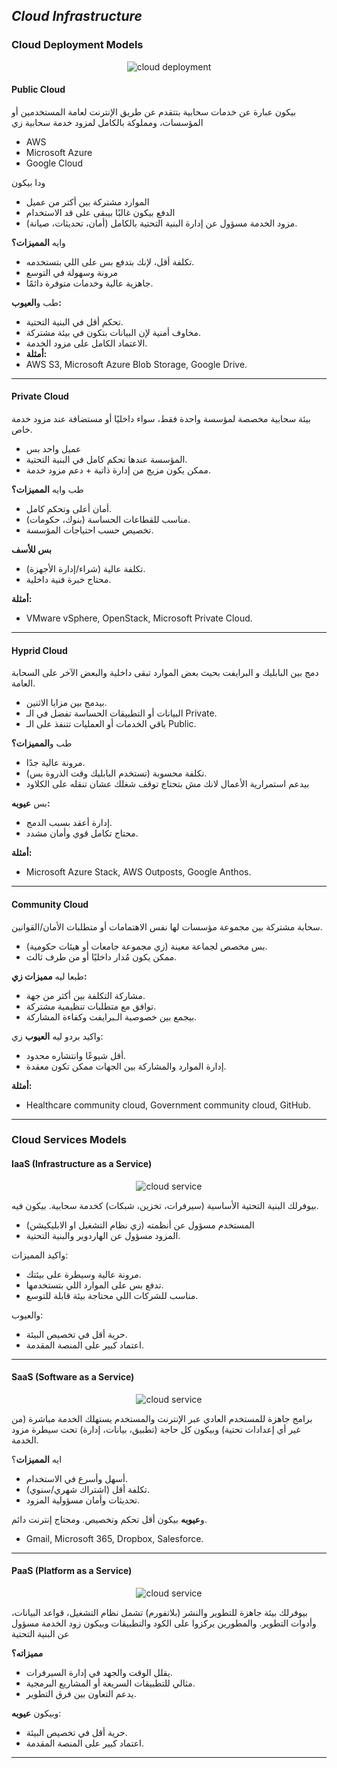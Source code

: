 ## ***Cloud Infrastructure***
### **Cloud Deployment Models**

<p align ="center">
    <img src= "/network_security/photo/cloud_deployment_model.svg" alt = "cloud deployment"
</p>

#### Public Cloud 

بيكون عبارة عن خدمات سحابية بتتقدم عن طريق الإنترنت لعامة المستخدمين أو المؤسسات، ومملوكة بالكامل لمزود خدمة سحابية زي 
- AWS
- Microsoft Azure
- Google Cloud

ودا بيكون
    
- الموارد مشتركة بين أكتر من عميل
- الدفع بيكون غالبًا بيبقى على قد الاستخدام
- مزود الخدمة مسؤول عن إدارة البنية التحتية بالكامل (أمان، تحديثات، صيانة).
    
وايه **المميزات؟**

- تكلفة أقل، لإنك بتدفع بس على اللي بتستخدمه.
- مرونة وسهولة في التوسع
- جاهزية عالية وخدمات متوفرة دائمًا.

طب و**العيوب:**
    
- تحكم أقل في البنية التحتية.
- مخاوف أمنية لإن البيانات بتكون في بيئة مشتركة.
- الاعتماد الكامل على مزود الخدمة.    
- **أمثلة:**
- AWS S3, Microsoft Azure Blob Storage, Google Drive.

----
#### Private Cloud

بيئة سحابية مخصصة لمؤسسة واحدة فقط، سواء داخليًا أو مستضافة عند مزود خدمة خاص.

- عميل واحد بس
- المؤسسة عندها تحكم كامل في البنية التحتية.     
- ممكن يكون مزيج من إدارة ذاتية + دعم مزود خدمة.
        
طب وايه **المميزات؟**

- أمان أعلى وتحكم كامل.
- مناسب للقطاعات الحساسة (بنوك، حكومات).
- تخصيص حسب احتياجات المؤسسة.

**بس للأسف**

- تكلفة عالية (شراء/إدارة الأجهزة).
- محتاج خبرة فنية داخلية.

**أمثلة:**
- VMware vSphere, OpenStack, Microsoft Private Cloud.

---
#### Hyprid Cloud

 دمج بين البابليك و البرايفت بحيث بعض الموارد تبقى داخلية والبعض الآخر على السحابة العامة.
    
- بيدمج بين مزايا الاثنين.
- البيانات أو التطبيقات الحساسة تفضل في الـ Private.
- باقي الخدمات أو العمليات تتنفذ على الـ Public.
        
 طب و**المميزات؟**
    
- مرونة عالية جدًا.
- تكلفة محسوبة (تستخدم البابليك وقت الذروة بس).
- بيدعم استمرارية الأعمال لانك مش بتحتاج توقف شغلك عشان تنقله على الكلاود
      
بس **عيوبه:**   
- إدارة أعقد بسبب الدمج.
- محتاج تكامل قوي وأمان مشدد.   

 **أمثلة:**
- Microsoft Azure Stack, AWS Outposts, Google Anthos.

---
#### Community Cloud

سحابة مشتركة بين مجموعة مؤسسات لها نفس الاهتمامات أو متطلبات الأمان/القوانين.
    
-  بس مخصص لجماعة معينة (زي مجموعة جامعات أو هيئات حكومية).
- ممكن يكون مُدار داخليًا أو من طرف ثالث.

طبعا ليه **مميزات زي:**
    
- مشاركة التكلفة بين أكثر من جهة.	
- توافق مع متطلبات تنظيمية مشتركة.
- بيجمع بين خصوصية الـبرايفت وكفاءة المشاركة.
        
واكيد بردو ليه **العيوب** زي:
    
- أقل شيوعًا وانتشاره محدود.
- إدارة الموارد والمشاركة بين الجهات ممكن تكون معقدة.
        
 **أمثلة:**
  - Healthcare community cloud, Government community cloud, GitHub.

---
### **Cloud Services Models**
#### IaaS (Infrastructure as a Service)

<p align ="center">
    <img src= "/network_security/photo/iaas.svg" alt = "cloud service"
</p>

 بيوفرلك البنية التحتية الأساسية (سيرفرات، تخزين، شبكات) كخدمة سحابية.
 بيكون فيه.
 - المستخدم مسؤول عن أنظمته (زي نظام التشغيل او الابليكيشن)
- المزود مسؤول عن الهاردوير والبنية التحتية.

واكيد المميزات:
- مرونة عالية وسيطرة على بيئتك.
- تدفع بس على الموارد اللي بتستخدمها.
- مناسب للشركات اللي محتاجة بيئة قابلة للتوسع.

والعيوب:
- حرية أقل في تخصيص البيئة.
- اعتماد كبير على المنصة المقدمة.
---
#### SaaS (Software as a Service)

<p align ="center">
    <img src= "/network_security/photo/saas.svg" alt = "cloud service"
</p>

برامج جاهزة للمستخدم العادي عبر الإنترنت والمستخدم يستهلك الخدمة مباشرة (من غير أي إعدادات تحتية)
وبيكون كل حاجة (تطبيق، بيانات، إدارة) تحت سيطرة مزود الخدمة.

ايه **المميزات**؟

- أسهل وأسرع في الاستخدام.
- تكلفة أقل (اشتراك شهري/سنوي).
- تحديثات وأمان مسؤولية المزود.

و**عيوبه** بيكون أقل تحكم وتخصيص. ومحتاج إنترنت دائم.

- Gmail, Microsoft 365, Dropbox, Salesforce.

---
#### PaaS (Platform as a Service)
<p align ="center">
    <img src= "/network_security/photo/paas.svg" alt = "cloud service"
</p>


بيوفرلك بيئة جاهزة للتطوير والنشر (بلاتفورم) تشمل نظام التشغيل، قواعد البيانات، وأدوات التطوير.
والمطورين يركزوا على الكود والتطبيقات وبيكون زود الخدمة مسؤول عن البنية التحتية 

**مميزاته؟**

 - يقلل الوقت والجهد في إدارة السيرفرات.    
- مثالي للتطبيقات السريعة أو المشاريع البرمجية.
- يدعم التعاون بين فرق التطوير.

وبيكون **عيوبه**:

- حرية أقل في تخصيص البيئة.
- اعتماد كبير على المنصة المقدمة.

---
